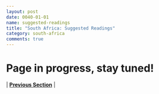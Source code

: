 ```yaml
---
layout: post
date: 0040-01-01
name: suggested-readings
title: "South Africa: Suggested Readings"
category: south-africa
comments: true
---
```


# Page in progress, stay tuned!


| **[Previous Section]( https://neo-project.github.io/global-blockchain-compliance-hub//south-africa/south-africa-nullify-smart-contracts.html)** |
